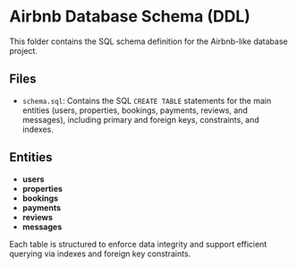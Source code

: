 # Airbnb Database Schema (DDL)

This folder contains the SQL schema definition for the Airbnb-like database project.

## Files

- `schema.sql`: Contains the SQL `CREATE TABLE` statements for the main entities (users, properties, bookings, payments, reviews, and messages), including primary and foreign keys, constraints, and indexes.

## Entities

- **users**
- **properties**
- **bookings**
- **payments**
- **reviews**
- **messages**

Each table is structured to enforce data integrity and support efficient querying via indexes and foreign key constraints.
